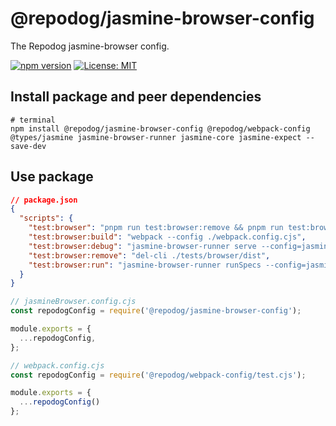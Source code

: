 # @repodog/jasmine-browser-config

The Repodog jasmine-browser config.

[![npm version](https://badge.fury.io/js/%40repodog%2Fjasmine-browser-config.svg)](https://badge.fury.io/js/%40repodog%2Fjasmine-browser-config)
[![License: MIT](https://img.shields.io/badge/License-MIT-yellow.svg)](LICENSE)

## Install package and peer dependencies

```shell
# terminal
npm install @repodog/jasmine-browser-config @repodog/webpack-config @types/jasmine jasmine-browser-runner jasmine-core jasmine-expect --save-dev
```

## Use package

```json
// package.json
{
  "scripts": {
    "test:browser": "pnpm run test:browser:remove && pnpm run test:browser:build && pnpm run test:browser:run",
    "test:browser:build": "webpack --config ./webpack.config.cjs",
    "test:browser:debug": "jasmine-browser-runner serve --config=jasmineBrowser.config.cjs --browser chrome",
    "test:browser:remove": "del-cli ./tests/browser/dist",
    "test:browser:run": "jasmine-browser-runner runSpecs --config=jasmineBrowser.config.cjs",
  }
}
```

```javascript
// jasmineBrowser.config.cjs
const repodogConfig = require('@repodog/jasmine-browser-config');

module.exports = {
  ...repodogConfig,
};
```

```javascript
// webpack.config.cjs
const repodogConfig = require('@repodog/webpack-config/test.cjs');

module.exports = {
  ...repodogConfig()
};
```
